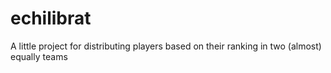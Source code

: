 # echilibrat
A little project for distributing players based on their ranking in two (almost) equally teams
